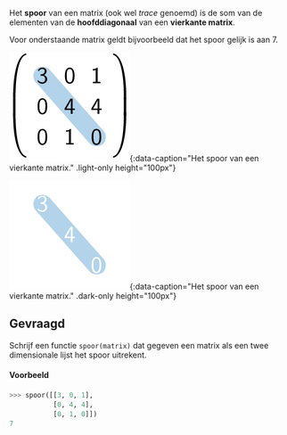 Het **spoor** van een matrix (ook wel *trace* genoemd) is de som van de elementen van de **hoofddiagonaal** van een **vierkante matrix**.

Voor onderstaande matrix geldt bijvoorbeeld dat het spoor gelijk is aan 7.

![Het spoor van een vierkante matrix.](media/image.png "Het spoor van een vierkante matrix."){:data-caption="Het spoor van een vierkante matrix." .light-only height="100px"}

![Het spoor van een vierkante matrix.](media/image_dark.png "Het spoor van een vierkante matrix."){:data-caption="Het spoor van een vierkante matrix." .dark-only height="100px"}

## Gevraagd
Schrijf een functie `spoor(matrix)` dat gegeven een matrix als een twee dimensionale lijst het spoor uitrekent.

#### Voorbeeld

```python
>>> spoor([[3, 0, 1], 
           [0, 4, 4], 
           [0, 1, 0]])
7
```